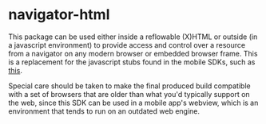 # navigator-html

This package can be used either inside a reflowable (X)HTML or outside (in a javascript environment) to provide access and control over a resource from a navigator on any modern browser or embedded browser frame. This is a replacement for the javascript stubs found in the mobile SDKs, such as [this](https://github.com/readium/kotlin-toolkit/tree/develop/readium/navigator/src/main/assets/_scripts/src).

Special care should be taken to make the final produced build compatible with a set of browsers that are older than what you'd typically support on the web, since this SDK can be used in a mobile app's webview, which is an environment that tends to run on an outdated web engine.